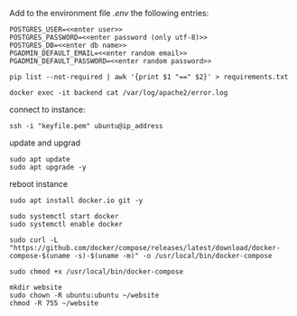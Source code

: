 
Add to the environment file *.env* the following entries:
```
POSTGRES_USER=<<enter user>>
POSTGRES_PASSWORD=<<enter password (only utf-8)>>
POSTGRES_DB=<<enter db name>>
PGADMIN_DEFAULT_EMAIL=<<enter random email>>
PGADMIN_DEFAULT_PASSWORD=<<enter random password>>
```


```
pip list --not-required | awk '{print $1 "==" $2}' > requirements.txt
```

```
docker exec -it backend cat /var/log/apache2/error.log
```

connect to instance:

```
ssh -i "keyfile.pem" ubuntu@ip_address
```

update and upgrad
```
sudo apt update
sudo apt upgrade -y
```

reboot instance

```
sudo apt install docker.io git -y
```

```
sudo systemctl start docker
sudo systemctl enable docker
```

```
sudo curl -L "https://github.com/docker/compose/releases/latest/download/docker-compose-$(uname -s)-$(uname -m)" -o /usr/local/bin/docker-compose
```

```
sudo chmod +x /usr/local/bin/docker-compose
```

```
mkdir website
sudo chown -R ubuntu:ubuntu ~/website
chmod -R 755 ~/website
```
